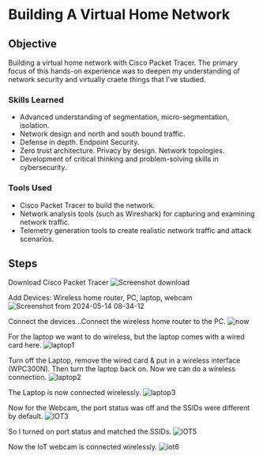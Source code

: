 # Building A Virtual Home Network

## Objective

Building a virtual home network with Cisco Packet Tracer. 
The primary focus of this hands-on experience was to deepen my understanding of network security and virtually craete things that I've studied. 

### Skills Learned

- Advanced understanding of segmentation, micro-segmentation, isolation. 
- Network design and north and south bound traffic. 
- Defense in depth. Endpoint Security.  
- Zero trust architecture. Privacy by design. Network topologies. 
- Development of critical thinking and problem-solving skills in cybersecurity.

### Tools Used

- Cisco Packet Tracer to build the network.
- Network analysis tools (such as Wireshark) for capturing and examining network traffic.
- Telemetry generation tools to create realistic network traffic and attack scenarios.

## Steps
Download Cisco Packet Tracer
![Screenshot download](https://github.com/Donella365/Virtual-Home-Network/assets/160889267/2d59ebc2-ee74-46c8-917c-df21751be4b6)

Add Devices: Wireless home router, PC, laptop, webcam
![Screenshot from 2024-05-14 08-34-12](https://github.com/Donella365/Virtual-Home-Network/assets/160889267/6322c072-8110-4ec3-b761-48af2ae5aad7)

Connect the devices...Connect the wireless home router to the PC. 
![now](https://github.com/Donella365/Virtual-Home-Network/assets/160889267/fdcd19bf-7331-45c5-8762-264846550c88)

For the laptop we want to do wireless, but the laptop comes with a wired card here. 
![laptop1](https://github.com/Donella365/Virtual-Home-Network/assets/160889267/6693df62-015d-4de5-a24d-7bd33409e491)

Turn off the Laptop, remove the wired card & put in a wireless interface (WPC300N). Then turn the laptop back on. Now we can do a wireless connection. 
![laptop2](https://github.com/Donella365/Virtual-Home-Network/assets/160889267/d3bce214-f9b5-442c-b4f2-7964d41f3527)

The Laptop is now connected wirelessly. 
![laptop3](https://github.com/Donella365/Virtual-Home-Network/assets/160889267/c3ab113f-9385-4624-b9a3-21f67c3fe5bd)

Now for the Webcam, the port status was off and the SSIDs were different by default. 
![IOT3](https://github.com/Donella365/Virtual-Home-Network/assets/160889267/682b0f6c-cdea-470d-85f0-8ec45e85565d)

So I turned on port status and matched the SSIDs.
![IOT5](https://github.com/Donella365/Virtual-Home-Network/assets/160889267/7fd09777-e3b3-418f-b0e7-281debb2ba5a)

Now the IoT webcam is connected wirelessly.
![iot6](https://github.com/Donella365/Virtual-Home-Network/assets/160889267/69e6b78a-ad55-4377-9867-a54120f74953)
